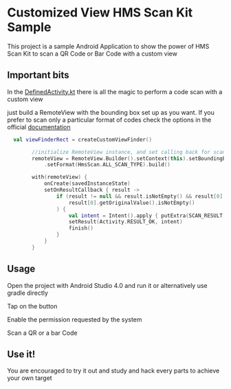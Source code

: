 # Customized View HMS Scan Kit Sample

This project is a sample Android Application to show the power of HMS Scan Kit to scan a QR Code or Bar Code
with a custom view

## Important bits


In the [DefinedActivity.kt](https://github.com/joaobiriba/QuickFaceAnalyzer/blob/master/app/src/main/java/com/huawei/customizedviewscankitdemo/DefinedActivity.kt) 
there is all the magic to perform a code scan with a custom view

just build a RemoteView with the bounding box set up as you want.
If you prefer to scan only a particular format of codes check the options in the official [documentation](https://developer.huawei.com/consumer/en/doc/development/HMSCore-References-V5/constant-values-0000001050817323-V5)
```kotlin
  val viewFinderRect = createCustomViewFinder()

        //initialize RemoteView instance, and set calling back for scanning result
        remoteView = RemoteView.Builder().setContext(this).setBoundingBox(viewFinderRect)
            .setFormat(HmsScan.ALL_SCAN_TYPE).build()

        with(remoteView) {
            onCreate(savedInstanceState)
            setOnResultCallback { result ->
                if (result != null && result.isNotEmpty() && result[0] != null &&
                    result[0].getOriginalValue().isNotEmpty()
                ) {
                    val intent = Intent().apply { putExtra(SCAN_RESULT, result[0]) }
                    setResult(Activity.RESULT_OK, intent)
                    finish()
                }
            }
        } 
```
## Usage

Open the project with Android Studio 4.0 and run it or alternatively use gradle directly

Tap on the button

Enable the permission requested by the system

Scan a QR or a bar Code

## Use it!

You are encouraged to try it out and study and hack every parts to achieve your own target
